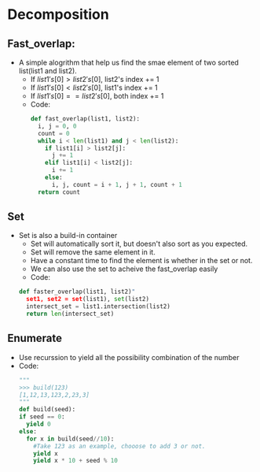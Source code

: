# Decomposition
## Fast_overlap:
* A simple alogrithm that help us find the smae element of two sorted list(list1 and list2).
  * If $list1's[0] > list2's[0]$, list2's index += 1
  * If $list1's[0] < list2's[0]$, list1's index += 1
  * If $list1's[0] == list2's[0]$, both index += 1
  * Code:
    ```python
    def fast_overlap(list1, list2):
      i, j = 0, 0
      count = 0
      while i < len(list1) and j < len(list2):
        if list1[i] > list2[j]:
          j += 1
        elif list1[i] < list2[j]:
          i += 1
        else:
          i, j, count = i + 1, j + 1, count + 1
      return count
    ```
## Set
* Set is also a build-in container
  * Set will automatically sort it, but doesn't also sort as you expected.
  * Set will remove the same element in it.
  * Have a constant time to find the element is whether in the set or not.
  * We can also use the set to acheive the fast_overlap easily
  * Code:
  ```python
  def faster_overlap(list1, list2)"
    set1, set2 = set(list1), set(list2)
    intersect_set = list1.intersection(list2)
    return len(intersect_set)
  ```
## Enumerate
* Use recurssion to yield all the possibility combination of the number
* Code:
  ```python
  """
  >>> build(123)
  [1,12,13,123,2,23,3]
  """
  def build(seed):
  if seed == 0:
    yield 0
  else:
    for x in build(seed//10):
      #Take 123 as an example, chooose to add 3 or not.
      yield x
      yield x * 10 + seed % 10
